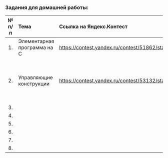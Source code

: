 ### Задания для домашней работы:

|№ п/п|Тема|Ссылка на Яндекс.Контест|Примечание|
|:-:|:-------------|:-----------------------|:--------------|
|1.|Элементарная программа на С|<https://contest.yandex.ru/contest/51862/standings>||
|2.|Управляющие конструкции|<https://contest.yandex.ru/contest/53132/standings>|Задачи "Считалочка" и "Длинные числа" не решаются без использования специализированных структур данных, можно пропустить|
|3.|||
|4.|||
|5.|||
|6.|||
|7.|||
|8.|||
